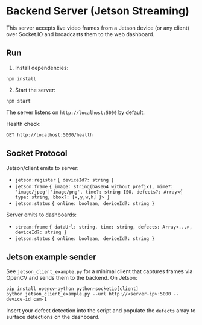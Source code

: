 # Backend Server (Jetson Streaming)

This server accepts live video frames from a Jetson device (or any client) over Socket.IO and broadcasts them to the web dashboard.

## Run

1. Install dependencies:

```
npm install
```

2. Start the server:

```
npm start
```

The server listens on `http://localhost:5000` by default.

Health check:

```
GET http://localhost:5000/health
```

## Socket Protocol

Jetson/client emits to server:

- `jetson:register` `{ deviceId?: string }`
- `jetson:frame` `{ image: string(base64 without prefix), mime?: 'image/jpeg'|'image/png', time?: string ISO, defects?: Array<{ type: string, bbox?: [x,y,w,h] }> }`
- `jetson:status` `{ online: boolean, deviceId?: string }`

Server emits to dashboards:

- `stream:frame` `{ dataUrl: string, time: string, defects: Array<...>, deviceId?: string }`
- `jetson:status` `{ online: boolean, deviceId?: string }`

## Jetson example sender

See `jetson_client_example.py` for a minimal client that captures frames via OpenCV and sends them to the backend. On Jetson:

```
pip install opencv-python python-socketio[client]
python jetson_client_example.py --url http://<server-ip>:5000 --device-id cam-1
```

Insert your defect detection into the script and populate the `defects` array to surface detections on the dashboard.
